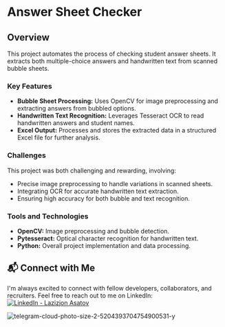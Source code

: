 # Answer Sheet Checker

## Overview  
This project automates the process of checking student answer sheets. It extracts both multiple-choice answers and handwritten text from scanned bubble sheets.

### Key Features  
- **Bubble Sheet Processing:** Uses OpenCV for image preprocessing and extracting answers from bubbled options.  
- **Handwritten Text Recognition:** Leverages Tesseract OCR to read handwritten answers and student names.  
- **Excel Output:** Processes and stores the extracted data in a structured Excel file for further analysis.  

### Challenges  
This project was both challenging and rewarding, involving:  
- Precise image preprocessing to handle variations in scanned sheets.  
- Integrating OCR for accurate handwritten text extraction.  
- Ensuring high accuracy for both bubble and text recognition.  

### Tools and Technologies  
- **OpenCV:** Image preprocessing and bubble detection.  
- **Pytesseract:** Optical character recognition for handwritten text.  
- **Python:** Overall project implementation and data processing.  

## 📬 Connect with Me  
I'm always excited to connect with fellow developers, collaborators, and recruiters. Feel free to reach out to me on LinkedIn:
[![LinkedIn - Lazizjon Asatov](https://img.shields.io/badge/LinkedIn-Lazizjon%20Asatov-blue?style=flat&logo=linkedin)](https://www.linkedin.com/in/lazizjon-asatov/)

![telegram-cloud-photo-size-2-5204393704754900531-y](https://github.com/user-attachments/assets/0de40142-19ce-497c-9541-4eec15460c94)
